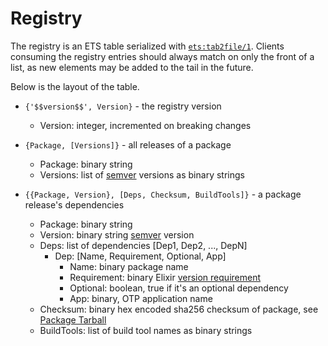 # Registry

The registry is an ETS table serialized with [`ets:tab2file/1`][]. Clients
consuming the registry entries should always match on only the front of a list,
as new elements may be added to the tail in the future.

Below is the layout of the table.

  * `{'$$version$$', Version}` - the registry version
    - Version: integer, incremented on breaking changes

  * `{Package, [Versions]}` - all releases of a package
    - Package: binary string
    - Versions: list of [semver][] versions as binary strings

  * `{{Package, Version}, [Deps, Checksum, BuildTools]}` - a package release's dependencies
    - Package: binary string
    - Version: binary string [semver][] version
    - Deps: list of dependencies [Dep1, Dep2, ..., DepN]
      - Dep: [Name, Requirement, Optional, App]
        - Name: binary package name
        - Requirement: binary Elixir [version requirement][]
        - Optional: boolean, true if it's an optional dependency
        - App: binary, OTP application name
    - Checksum: binary hex encoded sha256 checksum of package, see [Package Tarball](https://github.com/hexpm/specifications/blob/master/package_tarball.md)
    - BuildTools: list of build tool names as binary strings

[`ets:tab2file/1`]: http://www.erlang.org/doc/man/ets.html#tab2file-2
[semver]: http://semver.org/
[version requirement]: http://elixir-lang.org/docs/stable/elixir/Version.html
